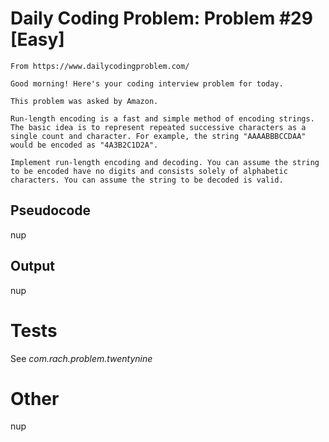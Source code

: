 # Daily Coding Problem: Problem #29 [Easy]

````
From https://www.dailycodingproblem.com/

Good morning! Here's your coding interview problem for today.

This problem was asked by Amazon.

Run-length encoding is a fast and simple method of encoding strings. The basic idea is to represent repeated successive characters as a single count and character. For example, the string "AAAABBBCCDAA" would be encoded as "4A3B2C1D2A".

Implement run-length encoding and decoding. You can assume the string to be encoded have no digits and consists solely of alphabetic characters. You can assume the string to be decoded is valid.
````

## Pseudocode

nup

## Output

nup

# Tests

See *com.rach.problem.twentynine*

# Other

nup

